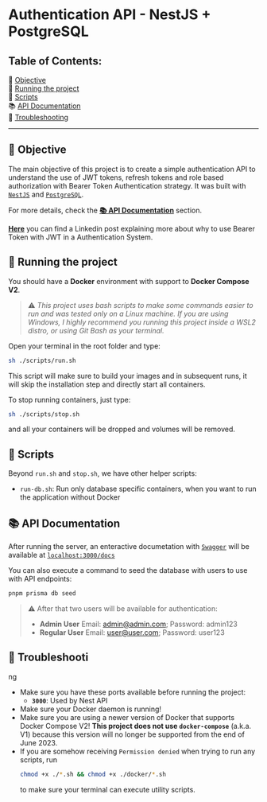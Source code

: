 # Authentication API - NestJS + PostgreSQL


## Table of Contents:

🎯 [Objective](#-objective)  
🏃 [Running the project](#-running-the-project)  
📄 [Scripts](#-scripts)  
📚 [API Documentation](#-api-documentation)  
🚧 [Troubleshooting](#-troubleshooting)


---


## 🎯 Objective

The main objective of this project is to create a simple authentication API to understand the use of JWT tokens, refresh tokens and role based authorization with Bearer Token Authentication strategy. It was built with [`NestJS`](https://nestjs.com/) and [`PostgreSQL`](https://www.postgresql.org/).

For more details, check the [**📚 API Documentation**](#-api-documentation) section.

[**Here**](#link) you can find a Linkedin post explaining more about why to use Bearer Token with JWT in a Authentication System.


## 🏃 Running the project

You should have a **Docker** environment with support to **Docker Compose V2**.

> ⚠️ _This project uses bash scripts to make some commands easier to run and was tested only on a Linux machine. If you are using Windows, I highly recommend you running this project inside a WSL2 distro, or using Git Bash as your terminal._

Open your terminal in the root folder and type:

```bash
sh ./scripts/run.sh
```

This script will make sure to build your images and in subsequent runs, it will skip the installation step and directly start all containers.

To stop running containers, just type:

```bash
sh ./scripts/stop.sh
```

and all your containers will be dropped and volumes will be removed.


## 📄 Scripts

Beyond `run.sh` and `stop.sh`, we have other helper scripts:

- `run-db.sh`: Run only database specific containers, when you want to run the application without Docker


## 📚 API Documentation

After running the server, an enteractive documetation with [`Swagger`](https://swagger.io/) will be available at [`localhost:3000/docs`](localhost:3000/docs)

You can also execute a command to seed the database with users to use with API endpoints:
```bash
pnpm prisma db seed
```

> ⚠️ After that two users will be available for authentication:
>
> - **Admin User** Email: admin@admin.com; Password: admin123
> - **Regular User** Email: user@user.com; Password: user123


## 🚧 Troubleshooti


ng

- Make sure you have these ports available before running the project:
  - **`3000`**: Used by Nest API
- Make sure your Docker daemon is running!
- Make sure you are using a newer version of Docker that supports Docker Compose V2! **This project does not use `docker-compose`** (a.k.a. V1) because this version will no longer be supported from the end of June 2023.
- If you are somehow receiving `Permission denied` when trying to run any scripts, run
  ```sh
  chmod +x ./*.sh && chmod +x ./docker/*.sh
  ```
  to make sure your terminal can execute utility scripts.
